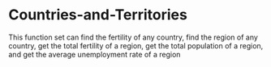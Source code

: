 # Countries-and-Territories
This function set can find the fertility of any country, find the region of any country, get the total fertility of a region, get the total population of a region, and get the average unemployment rate of a region
